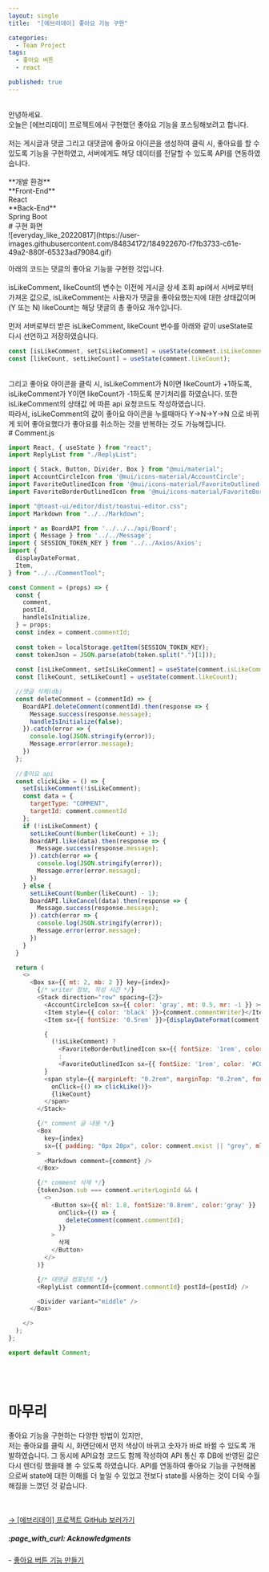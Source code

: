 ```yaml
---
layout: single
title:  "[에브리데이] 좋아요 기능 구현"

categories:
  - Team Project
tags:
  - 좋아요 버튼
  - react

published: true
---
```


<br/>
안녕하세요.
<br/>오늘은 [에브리데이] 프로젝트에서 구현했던 좋아요 기능을 포스팅해보려고 합니다.
<br/><br/>저는 게시글과 댓글 그리고 대댓글에 좋아요 아이콘을 생성하여 클릭 시, 좋아요를 할 수 있도록 기능을 구현하였고, 서버에게도 해당 데이터를 전달할 수 있도록 API를 연동하였습니다.
<br/><br/>
**개발 환경**
<br/>
**Front-End** 
<br/>
React
<br/>
**Back-End**
<br/>
Spring Boot

<br/>
# 구현 화면
<br/>
![everyday_like_20220817](https://user-images.githubusercontent.com/84834172/184922670-f7fb3733-c61e-49a2-880f-65323ad79084.gif)

<br/>

아래의 코드는 댓글의 좋아요 기능을 구현한 것입니다.
<br/><br/>isLikeComment, likeCount의 변수는 이전에 게시글 상세 조회 api에서 서버로부터 가져온 값으로, isLikeComment는 사용자가 댓글을 좋아요했는지에 대한 상태값이며(Y 또는 N)
likeCount는 해당 댓글의 총 좋아요 개수입니다.
<br/><br/>먼저 서버로부터 받은 isLikeComment, likeCount 변수를 아래와 같이 useState로 다시 선언하고 저장하였습니다.
```javascript 
const [isLikeComment, setIsLikeComment] = useState(comment.isLikeComment);  //comment.isLikeComment의 comment는 게시글 상세 조회 api에서 받은 댓글정보를 담은 배열
const [likeCount, setLikeCount] = useState(comment.likeCount); 
```
<br/>
그리고 좋아요 아이콘을 클릭 시, isLikeComment가 N이면 likeCount가 +1하도록, isLikeComment가 Y이면 likeCount가 -1하도록 분기처리를 하였습니다. 또한 isLikeComment의 상태값
에 따른 api 요청코드도 작성하였습니다.
<br/>따라서, isLikeComment의 값이 좋아요 아이콘을 누를때마다 Y→N→Y→N 으로 바뀌게 되어 좋아요했다가 좋아요를 취소하는 것을 반복하는 것도 가능해집니다.
<br/>
# Comment.js
  
```javascript
import React, { useState } from "react";
import ReplyList from "./ReplyList";

import { Stack, Button, Divider, Box } from "@mui/material";
import AccountCircleIcon from '@mui/icons-material/AccountCircle';
import FavoriteOutlinedIcon from '@mui/icons-material/FavoriteOutlined';                //색이채워진좋아요
import FavoriteBorderOutlinedIcon from '@mui/icons-material/FavoriteBorderOutlined';    //좋아요

import "@toast-ui/editor/dist/toastui-editor.css";
import Markdown from "../../Markdown";

import * as BoardAPI from '../../../api/Board';
import { Message } from '../../Message';
import { SESSION_TOKEN_KEY } from '../../Axios/Axios';
import {
  displayDateFormat,
  Item,
} from "../../CommentTool";

const Comment = (props) => {
  const {
    comment,
    postId,
    handleIsInitialize,
  } = props;
  const index = comment.commentId;
  
  const token = localStorage.getItem(SESSION_TOKEN_KEY);
  const tokenJson = JSON.parse(atob(token.split(".")[1]));
  
  const [isLikeComment, setIsLikeComment] = useState(comment.isLikeComment);
  const [likeCount, setLikeCount] = useState(comment.likeCount);

  //댓글 삭제(db)
  const deleteComment = (commentId) => {
    BoardAPI.deleteComment(commentId).then(response => {
      Message.success(response.message);
      handleIsInitialize(false);
    }).catch(error => {
      console.log(JSON.stringify(error));
      Message.error(error.message);
    })
  };
  
  //좋아요 api
  const clickLike = () => {
    setIsLikeComment(!isLikeComment);
    const data = {
      targetType: "COMMENT",
      targetId: comment.commentId
    };
    if (!isLikeComment) {
      setLikeCount(Number(likeCount) + 1);
      BoardAPI.like(data).then(response => {
        Message.success(response.message);
      }).catch(error => {
        console.log(JSON.stringify(error));
        Message.error(error.message);
      })
    } else {
      setLikeCount(Number(likeCount) - 1);
      BoardAPI.likeCancel(data).then(response => {
        Message.success(response.message);
      }).catch(error => {
        console.log(JSON.stringify(error));
        Message.error(error.message);
      })
    }
  }

  return (
    <>
      <Box sx={{ mt: 2, mb: 2 }} key={index}>
        {/* writer 정보, 작성 시간 */}
        <Stack direction="row" spacing={2}>
          <AccountCircleIcon sx={{ color: 'gray', mt: 0.5, mr: -1 }} ></AccountCircleIcon>
          <Item style={{ color: 'black' }}>{comment.commentWriter}</Item>
          <Item sx={{ fontSize: '0.5rem' }}>{displayDateFormat(comment.commentRegistrationDate)}</Item>

          {
            (!isLikeComment) ?
              <FavoriteBorderOutlinedIcon sx={{ fontSize: '1rem', color: '#C00000', cursor: 'pointer' }} onClick={() => clickLike()} />
              :
              <FavoriteOutlinedIcon sx={{ fontSize: '1rem', color: '#C00000', cursor: 'pointer' }} onClick={() => clickLike()} />
          }
          <span style={{ marginLeft: "0.2rem", marginTop: "0.2rem", fontSize: "0.7rem", color: '#C00000', cursor: 'pointer' }}
            onClick={() => clickLike()}>
            {likeCount}
          </span>
        </Stack>

        {/* comment 글 내용 */}
        <Box
          key={index}
          sx={{ padding: "0px 20px", color: comment.exist || "grey", ml: 1.6, }}
        >
          <Markdown comment={comment} />
        </Box>

        {/* comment 삭제 */}
        {tokenJson.sub === comment.writerLoginId && (
          <>
            <Button sx={{ ml: 1.8, fontSize:'0.8rem', color:'gray' }}
              onClick={() => {
                deleteComment(comment.commentId);
              }}
            >
              삭제
            </Button>
          </>
        )}

        {/* 대댓글 컴포넌트 */}
        <ReplyList commentId={comment.commentId} postId={postId} />

        <Divider variant="middle" />
      </Box>

    </>
  );
};

export default Comment;
```
<br/>
<br/>

# 마무리

좋아요 기능을 구현하는 다양한 방법이 있지만,<br/>
저는 좋아요를 클릭 시, 화면단에서 먼저 색상이 바뀌고 숫자가 바로 바뀔 수 있도록 개발하였습니다. 그 동시에 API요청 코드도 함께 작성하여 API 통신 후 DB에 반영된 값은 다시 렌더링
했을때 볼 수 있도록 하였습니다. API를 연동하여 좋아요 기능을 구현해봄으로써 state에 대한 이해를 더 높일 수 있었고 전보다 state를 사용하는 것이 더욱 수월해짐을 느꼈던 것 같습니다.


<br/><br/> <a href="https://github.com/ram-yeon/everyday">→ [에브리데이] 프로젝트 GitHub 보러가기</a>
<h5>:page_with_curl: Acknowledgments</h5>
- <a href="https://velog.io/@estell/React-%EC%A2%8B%EC%95%84%EC%9A%94-%EB%B2%84%ED%8A%BC-%EA%B8%B0%EB%8A%A5-%EC%83%9D%EC%84%B1%ED%95%98%EA%B8%B0-omCilck-%EB%B2%84%ED%8A%BC-%EB%88%84%EB%A5%B4%EB%A9%B4-1-%EC%A6%9D%EA%B0%80">좋아요 버튼 기능 만들기</a>



